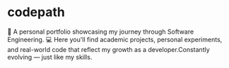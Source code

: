 # codepath
🚀 A personal portfolio showcasing my journey through Software Engineering. 💻 Here you'll find academic projects, personal experiments, and real-world code that reflect my growth as a developer.Constantly evolving — just like my skills.
